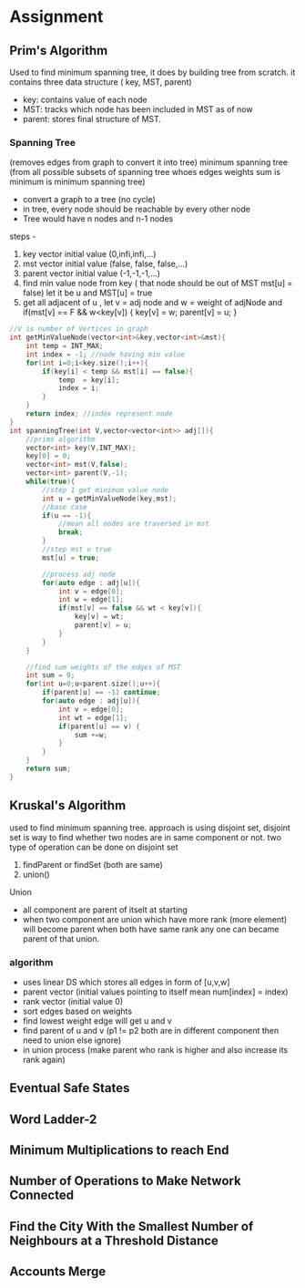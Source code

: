 # Assignment

## Prim's Algorithm

Used to find minimum spanning tree, it does by building tree from scratch. it contains three data structure ( key, MST, parent)

- key: contains value of each node
- MST: tracks which node has been included in MST as of now
- parent: stores final structure of MST.

### Spanning Tree

(removes edges from graph to convert it into tree)
minimum spanning tree (from all possible subsets of spanning tree whoes edges weights sum is minimum is minimum spanning tree)

- convert a graph to a tree (no cycle)
- in tree, every node should be reachable by every other node
- Tree would have n nodes and n-1 nodes

steps -

1. key vector initial value (0,infi,infi,...)
2. mst vector initial value (false, false, false,...)
3. parent vector initial value (-1,-1,-1,...)
4. find min value node from key ( that node should be out of MST mst[u] = false) let it be u and MST[u] = true
5. get all adjacent of u , let v = adj node and w = weight of adjNode and if(mst[v] == F && w<key[v]) {
    key[v] = w;
    parent[v] = u;
}

```cpp
//V is number of Vertices in graph
int getMinValueNode(vector<int>&key,vector<int>&mst){
    int temp = INT_MAX;
    int index = -1; //node having min value
    for(int i=0;i<key.size();i++){
        if(key[i] < temp && mst[i] == false){
            temp  = key[i];
            index = i;
        }
    }
    return index; //index represent node
}
int spanningTree(int V,vector<vector<int>> adj[]){
    //prims algorithm
    vector<int> key(V,INT_MAX);
    key[0] = 0;
    vector<int> mst(V,false);
    vector<int> parent(V,-1);
    while(true){
        //step 1 get minimum value node
        int u = getMinValueNode(key,mst);
        //base case
        if(u == -1){
            //mean all nodes are traversed in mst
            break;
        }
        //step mst u true
        mst[u] = true;

        //process adj node
        for(auto edge : adj[u]){
            int v = edge[0];
            int w = edge[1];
            if(mst[v] == false && wt < key[v]){
                key[v] = wt;
                parent[v] = u;
            }
        }
    }

    //find sum weights of the edges of MST
    int sum = 0;
    for(int u=0;u<parent.size();u++){
        if(parent[u] == -1) continue;
        for(auto edge : adj[u]){
            int v = edge[0];
            int wt = edge[1];
            if(parent[u] == v) {
                sum +=w;
            }
        }
    }
    return sum;
}
```

## Kruskal's Algorithm

used to find minimum spanning tree. approach is using disjoint set, disjoint set is way to find whether two nodes are in same component or not.
two type of operation can be done on disjoint set

1. findParent or findSet (both are same)
2. union()

Union

- all component are parent of itselt at starting
- when two component are union which have more rank (more element) will become parent when both have same rank any one can became parent of that union.

### algorithm

- uses linear DS which stores all edges in form of [u,v,w]
- parent vector (initial values pointing to itself mean num[index] = index)
- rank vector (initial value 0)
- sort edges based on weights
- find lowest weight edge will get u and v
- find parent of u and v (p1 != p2 both are in different component then need to union else ignore)
- in union process (make parent who rank is higher and also increase its rank again)

## Eventual Safe States

## Word Ladder-2

## Minimum Multiplications to reach End

## Number of Operations to Make Network Connected

## Find the City With the Smallest Number of Neighbours at a Threshold Distance

## Accounts Merge
